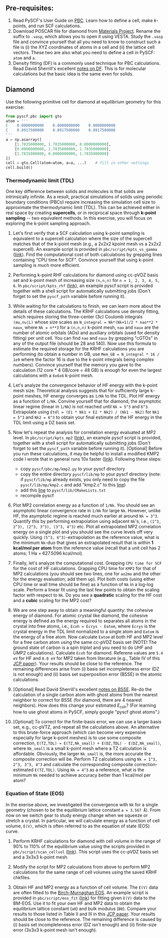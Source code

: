 ## Pre-requisites:
1. Read PySCF's User Guide on [PBC](https://pyscf.org/user/pbc.html). Learn how to define a cell, make *k*-points, and run SCF calculations.
2. Download POSCAR file for diamond from [Materials Project](https://next-gen.materialsproject.org/materials/mp-66/). Rename the suffix to `.vasp`, which allows you to open it using VESTA. Study the `.vasp` file and convince yourself that all you need to know to construct such a file is (i) the XYZ coordinates of atoms in a cell and (ii) the lattice cell vectors. These two are also what you need to define a cell in PySCF: `atom` and `a`.
3. Density fitting (DF) is a commonly used technique for PBC calculations. Read David Sherrill's excellent [notes on DF](http://vergil.chemistry.gatech.edu/notes/df.pdf). This is for molecular calculations but the basic idea is the same even for solids.

## Diamond

Use the following primitive cell for diamond at equilibrium geometry for this exercise:
```python
from pyscf.pbc import gto
atom = '''
C    0.0000000000    0.0000000000    0.0000000000
C    0.8917500000    0.8917500000    0.8917500000
'''
a = np.asarray([
    [1.7835000000, 1.7835000000, 0.0000000000],
    [0.0000000000, 1.7835000000, 1.7835000000],
    [1.7835000000, 0.0000000000, 1.7835000000]
])
cell = gto.Cell(atom=atom, a=a, ...)    # fill in other settings
cell.build()
```

### Thermodynamic limit (TDL)

One key difference between solids and molecules is that solids are intrinsically infinite. As a result, practical simulations of solids using periodic boundary conditions (PBCs) require increasing the simulation cell size to approximate the thermodynamic limit (TDL). This can be achieved either in real space by creating **supercells**, or in reciprocal space through **k-point sampling** -- two equivalent methods. In this exercise, you will focus on exploring the k-point sampling approach.

1. Let's first verify that a SCF calculation using k-point sampling is equivalent to a supercell calculation where the size of the supercell matches that of the k-point mesh (e.g., a 2x2x2 kpoint mesh vs a 2x2x2 supercell). An example script is provided in `pbc/script/kpts_vs_gamma` ([link](https://github.com/ye-chem-group/tutorial/tree/main/onboard/pbc/script/kpts_vs_gamma)). Find the computational cost of both calculations by grepping lines containing "CPU time for SCF". Convince yourself that using k-point sampling is much more efficient.

2. Performing k-point RHF calculations for diamond using cc-pVDZ basis set and k-point mesh of increasing size `(n,n,n)` for `n = 1, 2, 3, 4, 5, 6`. In `pbc/script/kpts_rhf` ([link](https://github.com/ye-chem-group/tutorial/tree/main/onboard/pbc/script/kpts_rhf)), an example pyscf script is provided together with a shell script for automatically submitting jobs (Don't forget to set the `pyscf_path` variable before running it).

3. While waiting for the calculations to finish, we can learn more about the details of these calculations. The KRHF calculations use density fitting, which requires storing the three-center (3c) Coulomb integrals `(mu,nu|L)` whose size scales as `N_integral = Nk*(Nk+1)/2 * nao**2 * naux`, where `Nk = n**3` for a `(n,n,n)` k-point mesh, `nao` and `naux` are the number of atomic orbitals (AOs) and auxiliary orbitals (used for density fitting) per unit cell. You can find `nao` and `naux` by grepping "cGTOs" in any of the output file (should be 28 and 140). Now use this formula to estimate the required storage for the KRHF calculations you are performing (to obtain a number in GB, use `Mem_GB = N_integral * 16 / 1e9` where the factor 16 is due to the k-point integrals being complex numbers). Convince yourself that the memory you gave to the calculation (12 core * 4 GB/core = 48 GB) is enough for even the largest calculations with a `6x6x6` k-point mesh.

4. Let's analyze the convergence behavior of HF energy with the k-point mesh size. Theoretical analysis suggests that for sufficiently large k-point meshes, HF energy converges as `1/Nk` to the TDL. Plot HF energy as a function of `1/Nk`. Convine yourself that for diamond, the asymptotic linear regime (linear in `1/Nk`) is not reached until `Nk = 5^3` and `6^3`. Extrapolate using `Etdl = (E1 * Nk1 + E2 * Nk2) / (Nk1 - Nk2)` for `Nk1 = 5^3` and `Nk2 = 6^3` to obtain your final estimate of the HF energy in the TDL limit using a DZ basis set.

5. Now let's repeat the analysis for correlation energy evaluated at MP2 level. In `pbc/script/kpts_mp2` ([link](https://github.com/ye-chem-group/tutorial/tree/main/onboard/pbc/script/kpts_mp2)), an example pyscf script is provided, together with a shell script for automatically submitting jobs (Don't forget to set the `pyscf_path` variable before running it). [Optional] Before you run these calculations, it may be helpful to install a modified KMP2 code I wrote that in general runs 10x faster ([link](https://github.com/hongzhouye/pyscf/blob/pbc_mp2)). Following these steps:
    - copy `pyscf/pbc/mp/kmp2.py` to your pyscf directory
    - copy the entire directory `pyscf/lib/mp` to your pyscf directory (note: if `pyscf/lib/mp` already exists, you only need to copy the file `pyscf/lib/mp/kmp2.c` and add "kmp2.c" to this [line](https://github.com/hongzhouye/pyscf/blob/pbc_mp2/pyscf/lib/mp/CMakeLists.txt#L16))
    - add this [line](https://github.com/hongzhouye/pyscf/blob/pbc_mp2/pyscf/lib/CMakeLists.txt#L139) to `pyscf/lib/CMakeLists.txt`
    - recompile pyscf

6. Plot MP2 correlation energy as a function of `1/Nk`. You should see an asymptotic linear convergence rate in `1/Nk` for large `Nk`. However, unlike HF, the asymptotic regime is reached much earlier at around `Nk = 3^3`. Quantify this by performing extrapolation using adjacent `Nk`'s, i.e., `(1^3, 2^3), (2^3, 3^3), (3^3, 4^3)` etc. Plot all extrapolated MP2 correlation energy on a single plot and you should see the curve levels off very quickly. Using `(5^3, 6^3)`-extrapolation as the reference value, what is the minimum `Nk`-duo that gives an extrapolated result that is within **1 kcal/mol per atom** from the reference value (recall that a unit cell has 2 atoms; 1 Ha = 627.5096 kcal/mol).

7. Finally, let's analyze the computational cost. Grepping `CPU time for SCF` for the cost of HF calculations. Grapping CPU time for `KMP2` for that of MP2 calculations (you should see two lines, one for `ao2mo` and the other for the energy evaluation; add them up). Plot both costs (using either CPU time or wall time should be fine) as a function of `Nk` in a log-log scale. Perform a linear fit using the last few points to obtain the scaling factor with respect to `Nk`. Do you see a **quadratic** scaling for the HF cost and a **cubic** scaling for the MP2 cost?

8. We are one step away to obtain a meaningful quantity: the cohesive energy of diamond. For atomic crystal like diamond, the cohesive energy is defined as the energy required to separates all atoms in the crystal into free atoms, i.e., `Ecoh = Ecrys - Eatom`, where `Ecrys` is the crystal energy in the TDL limit normalized to a single atom and `Eatom` is the energy of a free atom. Now calculate `Eatom` at both HF and MP2 level for a free carbon atom using the same cc-pVDZ basis set (NOTE! The ground state of carbon is a spin *triplet* and you need to do *UHF* and *UMP2* calculations). Calculate `Ecoh` for diamond. Referene values are `5.4 eV` for HF and `8.0 eV` for MP2 taken from literature (e.g., Table IV of this [JCP paper](https://doi.org/10.1063/5.0119633)). Your results should be close to the reference. The remaining differences arise from (i) basis set incompleteness error (DZ is not enough) and (ii) basis set superposition error (BSSE) in the atomic calculations.

9. [Optional] Read David Sherrill's excellent [notes on BSSE](http://vergil.chemistry.gatech.edu/notes/cp.pdf). Re-do the calculation of a single carbon atom with ghost atoms from the nearest neighbor to correct for BSSE (for diamond, there are 4 nearest neighbors). How does this change your estimated $E_{\mathrm{coh}}$? (For learning how to use ghost atoms in PySCF, simply google "pyscf ghost atoms".)

10. [Optional] To correct for the finite-basis error, we can use a larger basis set, e.g., cc-pVTZ, and repeat all the calculations above. An alternative to this brute-force approach (which can become very expensive especially for large k-point meshes) is to use some composite correction, `E(TZ,TDL) ≈ E(TZ,Nk_small) + E(DZ,TDL) - E(DZ,Nk_small)`, where `Nk_small` is a small k-point mesh where a TZ calculation is affordable. Obviously, the larger `Nk_small` is, the more accurate the composite correction will be. Perform TZ calculations using `Nk = 1^3, 2^3, 3^3, 4^3` and calculate the corresponding composite correction-estimated `E(TZ,TDL)`. Using `Nk = 4^3` as a reference, what is the minimum `Nk` needed to achieve accuracy better than 1 kcal/mol per atom?


### Equation of State (EOS)

In the exerise above, we investigated the convergence with `Nk` for a single geometry (chosen to be the equilibrium lattice constant `a = 3.567 Å`). From now on we switch gear to study energy change when we squeeze or stretch a crystal. In particular, we will calculate energy as a function of cell volume, `E(V)`, which is often referred to as the equation of state (EOS) curve.

1. Perform KRHF calculations for diamond with cell volume in the range of 90% to 110% of the equilibrium value using the scripts provided in `pbc/script/scan_cellvol` ([link](https://github.com/ye-chem-group/tutorial/tree/main/onboard/pbc/script/scan_cellvol)). This script uses the cc-pVDZ basis set and a 3x3x3 k-point mesh.

2. Modify the script for MP2 calculations from above to perform MP2 calculations for the same range of cell volumes using the saved KRHF chkfiles.

3. Obtain HF and MP2 energy as a function of cell volume. The `E(V)` data are often fitted to the [Birch-Murnaghan EOS](https://en.wikipedia.org/wiki/Birch%E2%80%93Murnaghan_equation_of_state). An example script is provided in `pbc/script/eos_fit` ([link](https://github.com/ye-chem-group/tutorial/tree/main/onboard/pbc/script/eos_fit)) for fitting given `E(V)` data to the BM-EOS. Use it to fit your own HF and MP2 data to obtain the equilibrium lattice constant (`a0`) and bulk modulus (`B0`). Compare your results to those listed in Table II and III in this [JCP paper](https://doi.org/10.1063/5.0119633). Your results should be close to the reference. The remaining difference is caused by (i) basis set incompleteness error (DZ isn't enough) and (ii) finite-size error (3x3x3 k-point mesh isn't enough).
